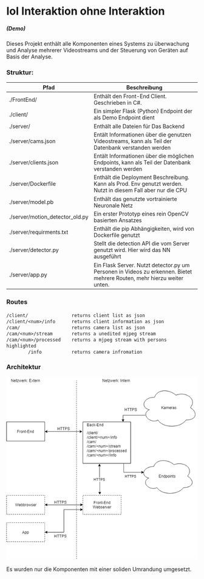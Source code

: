 # IoI Interaktion ohne Interaktion 
##### (Demo)

Dieses Projekt enthält alle Komponenten eines Systems zu überwachung und Analyse mehrerer Videostreams und der Steuerung von Geräten auf Basis der Analyse.

### Struktur:
Pfad | Beschreibung
----|--- 
./FrontEnd/ | Enthält den Front-End Client. Geschrieben in C#.
./client/ | Ein simpler Flask (Python) Endpoint der als Demo Endpoint dient
./server/ | Enthält alle Dateien für Das Backend
./server/cams.json | Entält Informationen über die genutzen Videostreams, kann als Teil der Datenbank verstanden werden
./server/clients.json |   Entält Informationen über die möglichen Endpoints, kann als Teil der Datenbank verstanden werden
./server/Dockerfile | Enthält die Deployment Beschreibung. Kann als Prod. Env genutzt werden. Nutzt in diesem Fall aber nur die CPU
./server/model.pb | Enthält das genutzte vortrainierte Neuronale Netz
./server/motion_detector_old.py | Ein erster Prototyp eines rein OpenCV basierten Ansatzes
./server/requirments.txt | Enthält die pip Abhängigkeiten, wird von Dockerfile genutzt
./server/detector.py | Stellt die detection API die vom Server genutzt wird. Hier wird das NN ausgeführt
./server/app.py | Ein Flask Server. Nutzt detector.py um Personen in Videos zu erkennen. Bietet mehrere Routen, mehr hierzu weiter unten.

### Routes

    /client/ 				returns client list as json
    /client/<num>/info		returns client information as json
    /cam/					returns camera list as json
    /cam/<num>/stream       returns a unedited mjpeg stream
    /cam/<num>/processed    returns a mjpeg stream with persons highlighted
	        /info 			returns camera infromation


### Architektur

![Architektur Übersicht](arch.png)

Es wurden nur die Komponenten mit einer soliden Umrandung umgesetzt.